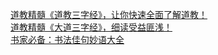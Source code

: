   
[道教精髓《道教三字经》，让你快速全面了解道教！](http://www.dianyue.me/archives/021/j40qqx6j1vl1mn31/)  
[道教精髓《大道三字经》，细读受益匪浅！](http://www.dianyue.me/archives/075/5vtuobuzk0x7zr7b/)  
[书家必备：书法佳句妙语大全](http://www.dianyue.me/archives/750/96jkyk71fn3psgdk/)